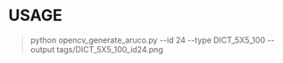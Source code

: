 # USAGE

> python opencv_generate_aruco.py --id 24 --type DICT_5X5_100 --output tags/DICT_5X5_100_id24.png
